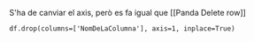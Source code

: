 S'ha de canviar el axis, però es fa igual que [[Panda Delete row]]

```
df.drop(columns=['NomDeLaColumna'], axis=1, inplace=True)
```